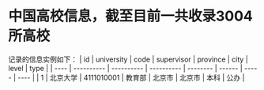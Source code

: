 # 中国高校信息，截至目前一共收录3004所高校
记录的信息实例如下：
| id   | university | code       | supervisor | province | city   | level | type |
| ---- | ---------- | ---------- | ---------- | -------- | ------ | ----- | ---- |
| 1    | 北京大学   | 4111010001 | 教育部     | 北京市   | 北京市 | 本科  | 公办 |

